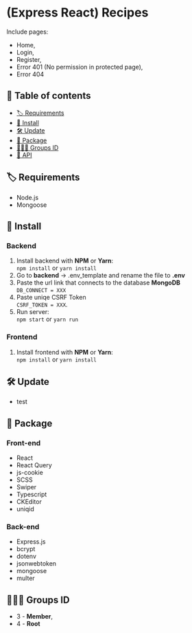 # (Express React) Recipes

Include pages:

-   Home,
-   Login,
-   Register,
-   Error 401 (No permission in protected page),
-   Error 404

## 📖 Table of contents

-   [🏷️ Requirements](#user-content-️-requirements)
-   [🧰 Install](#user-content--install)
-   [🛠️ Update](#user-content-️-update)
-   [📂 Package](#user-content--package)
-   [👨‍👧‍👦 Groups ID](#user-content--groups-id)
-   [📡 API](https://github.com/aXenDeveloper/express-react-recipes/wiki/API)

## 🏷️ Requirements

-   Node.js
-   Mongoose

## 🧰 Install

### Backend

1. Install backend with **NPM** or **Yarn**:  
   `npm install` or `yarn install`
2. Go to **backend** -> .env_template and rename the file to **.env**
3. Paste the url link that connects to the database **MongoDB**  
   `DB_CONNECT = XXX`
4. Paste uniqe CSRF Token  
   `CSRF_TOKEN = XXX`.
5. Run server:  
   `npm start` or `yarn run`

### Frontend

1. Install frontend with **NPM** or **Yarn**:  
   `npm install` or `yarn install`

## 🛠️ Update

-   test

## 📂 Package

### Front-end

-   React
-   React Query
-   js-cookie
-   SCSS
-   Swiper
-   Typescript
-   CKEditor
-   uniqid

### Back-end

-   Express.js
-   bcrypt
-   dotenv
-   jsonwebtoken
-   mongoose
-   multer

## 👨‍👧‍👦 Groups ID

-   3 - **Member**,
-   4 - **Root**
